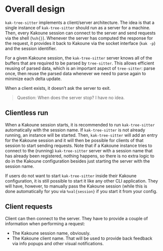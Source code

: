 # Overall design

`kak-tree-sitter` implements a client/server architecture. The idea is that a single instance of `kak-tree-sitter`
should run as a server for a machine. Then, every Kakoune session can connect to the server and send requests via
the shell (`%sh{}`). Whenever the server has computed the response for the request, it provides it back to Kakoune
via the socket interface (`kak -p`) and the session identifier.

For a given Kakoune session, the `kak-tree-sitter` server knows all of the buffers that are required to be parsed
by `tree-sitter`. This allows efficient reusing of parsed data, which is an important aspect of `tree-sitter`: parse
once, then reuse the parsed data whenever we need to parse again to minimize each delta update.

When a client exists, it doesn’t ask the server to exit.

> Question: When does the server stop? I have no idea.

## Clientless run

When a Kakoune session starts, it is recommended to run `kak-tree-sitter` automatically with the session name.
If `kak-tree-sitter` is not already running, an instance will be started. Then, `kak-tree-sitter` will add an
entry for the Kakoune session and it will then be possible for clients of that session to start sending requests.
Note that if a Kakoune instance tries to connect to the (running) `kak-tree-sitter` server with a session name that
has already been registered, nothing happens, so there is no extra logic to do in the Kakoune configuration besides
just starting the server with the session name.

If users do not want to start `kak-tree-sitter` inside their Kakoune configuration, it is still possible to start it
like any other CLI application. They will have, however, to manually pass the Kakoune session (while this is done
automatically for you via `%val{session}` if you start it from your config.

## Client requests

Client can then connect to the server. They have to provide a couple of information when performing a request:

- The Kakoune session name, obviously.
- The Kakoune client name. That will be used to provide back feedback via info popups and other visual notifications.
